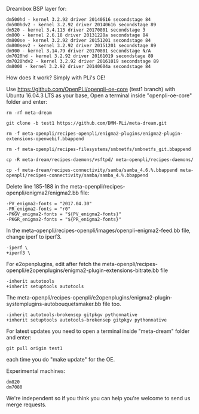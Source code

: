 Dreambox BSP layer for:
```
dm500hd - kernel 3.2.92 driver 20140616 secondstage 84
dm500hdv2 - kernel 3.2.92 driver 20140616 secondstage 89
dm520 - kernel 3.4.113 driver 20170801 secondstage 3
dm800 - kernel 2.6.18 driver 20131228a secondstage 84
dm800se - kernel 3.2.92 driver 20151201 secondstage 84
dm800sev2 - kernel 3.2.92 driver 20151201 secondstage 89
dm900 - kernel 3.14.79 driver 20170801 secondstage N/A
dm7020hd - kernel 3.2.92 driver 20161019 secondstage 89
dm7020hdv2 - kernel 3.2.92 driver 20161019 secondstage 89
dm8000 - kernel 3.2.92 driver 20140604a secondstage 84
```
How does it work? Simply with PLi's OE!

Use https://github.com/OpenPLi/openpli-oe-core (test1 branch) with Ubuntu 16.04.3 LTS as your base, Open a terminal inside "openpli-oe-core" folder and enter:
```
rm -rf meta-dream

git clone -b test1 https://github.com/DMM-PLi/meta-dream.git

rm -f meta-openpli/recipes-openpli/enigma2-plugins/enigma2-plugin-extensions-openwebif.bbappend

rm -f meta-openpli/recipes-filesystems/smbnetfs/smbnetfs_git.bbappend

cp -R meta-dream/recipes-daemons/vsftpd/ meta-openpli/recipes-daemons/

cp -f meta-dream/recipes-connectivity/samba/samba_4.6.%.bbappend meta-openpli/recipes-connectivity/samba/samba_4.%.bbappend
```
Delete line 185-188 in the meta-openpli/recipes-openpli/enigma2/enigma2.bb file:
```
-PV_enigma2-fonts = "2017.04.30"
-PR_enigma2-fonts = "r0"
-PKGV_enigma2-fonts = "${PV_enigma2-fonts}"
-PKGR_enigma2-fonts = "${PR_enigma2-fonts}"
```
In the meta-openpli/recipes-openpli/images/openpli-enigma2-feed.bb file, change iperf to iperf3.
```
-iperf \
+iperf3 \
```
For e2openplugins, edit after fetch the meta-openpli/recipes-openpli/e2openplugins/enigma2-plugin-extensions-bitrate.bb file
```
-inherit autotools
+inherit setuptools autotools
```
The meta-openpli/recipes-openpli/e2openplugins/enigma2-plugin-systemplugins-autobouquetsmaker.bb file too.
```
-inherit autotools-brokensep gitpkgv pythonnative
+inherit setuptools autotools-brokensep gitpkgv pythonnative
```
For latest updates you need to open a terminal inside "meta-dream" folder and enter:
```
git pull origin test1
```
each time you do "make update" for the OE.

Experimental machines:
```
dm820
dm7080
```
We're independent so if you think you can help you're welcome to send us merge requests.
